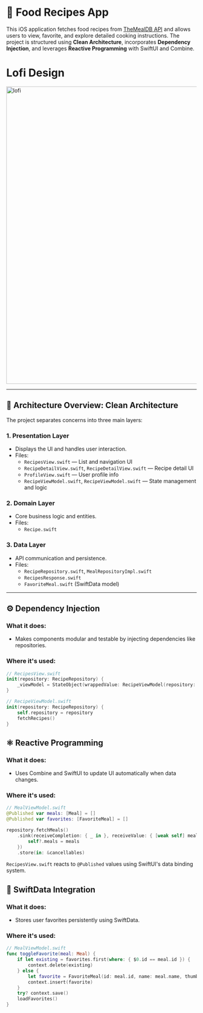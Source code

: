# 🍳 Food Recipes App

This iOS application fetches food recipes from [TheMealDB API](https://www.themealdb.com/api.php) and allows users to view, favorite, and explore detailed cooking instructions. The project is structured using **Clean Architecture**, incorporates **Dependency Injection**, and leverages **Reactive Programming** with SwiftUI and Combine. 


# Lofi Design
<img width="786" alt="lofi" src="https://github.com/user-attachments/assets/83e06880-9a33-479a-b99b-a40a75e9f151" />

---

## 🏢 Architecture Overview: Clean Architecture

The project separates concerns into three main layers:

### 1. Presentation Layer
- Displays the UI and handles user interaction.
- Files:
  - `RecipesView.swift` — List and navigation UI
  - `RecipeDetailView.swift`, `RecipeDetailView.swift` — Recipe detail UI
  - `ProfileView.swift` — User profile info
  - `RecipeViewModel.swift`, `RecipeViewModel.swift` — State management and logic

### 2. Domain Layer
- Core business logic and entities.
- Files:
  - `Recipe.swift`

### 3. Data Layer
- API communication and persistence.
- Files:
  - `RecipeRepository.swift`, `MealRepositoryImpl.swift`
  - `RecipesResponse.swift`
  - `FavoriteMeal.swift` (SwiftData model)

---

## ⚙️ Dependency Injection

### What it does:
- Makes components modular and testable by injecting dependencies like repositories.

### Where it's used:
```swift
// RecipesView.swift
init(repository: RecipeRepository) {
    _viewModel = StateObject(wrappedValue: RecipeViewModel(repository: repository))
}

// RecipeViewModel.swift
init(repository: RecipeRepository) {
    self.repository = repository
    fetchRecipes()
}
```
## ⚛️ Reactive Programming
### What it does:
- Uses Combine and SwiftUI to update UI automatically when data changes.

### Where it's used:
```swift
// MealViewModel.swift
@Published var meals: [Meal] = []
@Published var favorites: [FavoriteMeal] = []

repository.fetchMeals()
    .sink(receiveCompletion: { _ in }, receiveValue: { [weak self] meals in
        self?.meals = meals
    })
    .store(in: &cancellables)
```
`RecipesView.swift` reacts to `@Published` values using SwiftUI's data binding system.

## 🔄 SwiftData Integration
### What it does:
- Stores user favorites persistently using SwiftData.

### Where it's used:
```swift
// MealViewModel.swift
func toggleFavorite(meal: Meal) {
    if let existing = favorites.first(where: { $0.id == meal.id }) {
        context.delete(existing)
    } else {
        let favorite = FavoriteMeal(id: meal.id, name: meal.name, thumbnail: meal.thumbnail)
        context.insert(favorite)
    }
    try? context.save()
    loadFavorites()
}
```

